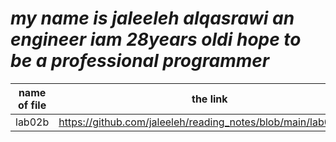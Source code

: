 


# ***my name is jaleeleh alqasrawi an engineer iam 28years oldi hope to be a professional programmer***


|  name of file          | the link                                                           | 
| :---------------------:| :------------------------------------------------------------:     |     
| lab02b                 | https://github.com/jaleeleh/reading_notes/blob/main/lab02b.md      | 
